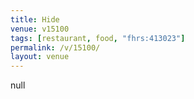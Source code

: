 ```yaml
---
title: Hide
venue: v15100
tags: [restaurant, food, "fhrs:413023"]
permalink: /v/15100/
layout: venue
---
```

null